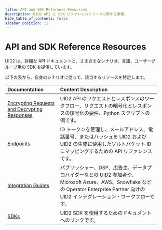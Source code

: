 ```yaml
---
title: API and SDK Reference Resources
description: UID2 API と SDK リファレンスリソースに関する情報。
hide_table_of_contents: false
sidebar_position: 11
---
```


# API and SDK Reference Resources

UID2 は、詳細な API ドキュメントと、さまざまなシナリオ、言語、ユーザーグループ用の SDK を提供しています。

以下の表から、自身のシナリオに従って、該当するリソースを特定します。

| Documentation | Content Description |
| :--- | :--- |
| [Encrypting Requests and Decrypting Responses](gs-encryption-decryption.md) | UID2 API のリクエストとレスポンスのワークフロー、リクエストの暗号化とレスポンスの復号化の要件、Python スクリプトの例です。  |
| [Endpoints](/docs/category/endpoints-v2) |ID トークンを管理し、メールアドレス、電話番号、またはハッシュを UID2 および UID2 の生成に使用したソルトバケット ID にマッピングするための API リファレンスです。 |
| [Integration Guides](/docs/category/integration-guides) | パブリッシャー、DSP、広告主、データプロバイダーなどの UID2 参加者や、Microsoft Azure、AWS、Snowflake などの Operator Enterprise Partner 向けの UID2 インテグレーション・ワークフローです。 |
| [SDKs](/docs/category/sdks) | UID2 SDK を使用するためのドキュメントへのリンクです。 | 